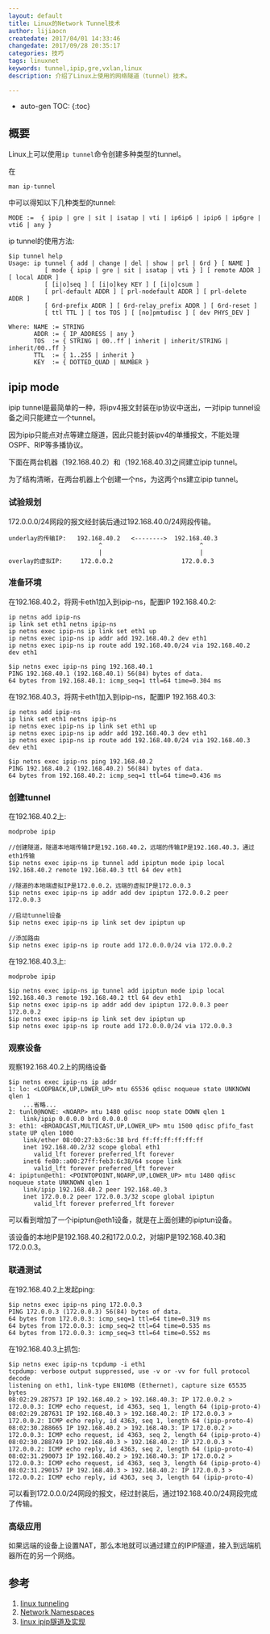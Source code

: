```yaml
---
layout: default
title: Linux的Network Tunnel技术
author: lijiaocn
createdate: 2017/04/01 14:33:46
changedate: 2017/09/28 20:35:17
categories: 技巧
tags: linuxnet
keywords: tunnel,ipip,gre,vxlan,linux
description: 介绍了Linux上使用的网络隧道（tunnel）技术。

---
```


* auto-gen TOC:
{:toc}

## 概要

Linux上可以使用`ip tunnel`命令创建多种类型的tunnel。

在

	man ip-tunnel

中可以得知以下几种类型的tunnel:

	MODE :=  { ipip | gre | sit | isatap | vti | ip6ip6 | ipip6 | ip6gre | vti6 | any }

ip tunnel的使用方法:

	$ip tunnel help
	Usage: ip tunnel { add | change | del | show | prl | 6rd } [ NAME ]
	          [ mode { ipip | gre | sit | isatap | vti } ] [ remote ADDR ] [ local ADDR ]
	          [ [i|o]seq ] [ [i|o]key KEY ] [ [i|o]csum ]
	          [ prl-default ADDR ] [ prl-nodefault ADDR ] [ prl-delete ADDR ]
	          [ 6rd-prefix ADDR ] [ 6rd-relay_prefix ADDR ] [ 6rd-reset ]
	          [ ttl TTL ] [ tos TOS ] [ [no]pmtudisc ] [ dev PHYS_DEV ]
	
	Where: NAME := STRING
	       ADDR := { IP_ADDRESS | any }
	       TOS  := { STRING | 00..ff | inherit | inherit/STRING | inherit/00..ff }
	       TTL  := { 1..255 | inherit }
	       KEY  := { DOTTED_QUAD | NUMBER }

## ipip mode

ipip tunnel是最简单的一种，将ipv4报文封装在ip协议中送出，一对ipip tunnel设备之间只能建立一个tunnel。

因为ipip只能点对点等建立隧道，因此只能封装ipv4的单播报文，不能处理OSPF、RIP等多播协议。

下面在两台机器（192.168.40.2）和（192.168.40.3)之间建立ipip tunnel。

为了结构清晰，在两台机器上个创建一个ns，为这两个ns建立ipip tunnel。

### 试验规划

172.0.0.0/24网段的报文经封装后通过192.168.40.0/24网段传输。

	underlay的传输IP:   192.168.40.2   <-------->  192.168.40.3
	                         ^                           ^
	                         |                           |
	overlay的虚拟IP:     172.0.0.2                   172.0.0.3

### 准备环境

在192.168.40.2，将网卡eth1加入到ipip-ns，配置IP 192.168.40.2:

	ip netns add ipip-ns
	ip link set eth1 netns ipip-ns
	ip netns exec ipip-ns ip link set eth1 up
	ip netns exec ipip-ns ip addr add 192.168.40.2 dev eth1
	ip netns exec ipip-ns ip route add 192.168.40.0/24 via 192.168.40.2 dev eth1

	$ip netns exec ipip-ns ping 192.168.40.1
	PING 192.168.40.1 (192.168.40.1) 56(84) bytes of data.
	64 bytes from 192.168.40.1: icmp_seq=1 ttl=64 time=0.304 ms

在192.168.40.3，将网卡eth1加入到ipip-ns，配置IP 192.168.40.3:

	ip netns add ipip-ns
	ip link set eth1 netns ipip-ns
	ip netns exec ipip-ns ip link set eth1 up
	ip netns exec ipip-ns ip addr add 192.168.40.3 dev eth1
	ip netns exec ipip-ns ip route add 192.168.40.0/24 via 192.168.40.3 dev eth1

	$ip netns exec ipip-ns ping 192.168.40.2
	PING 192.168.40.2 (192.168.40.2) 56(84) bytes of data.
	64 bytes from 192.168.40.2: icmp_seq=1 ttl=64 time=0.436 ms

### 创建tunnel

在192.168.40.2上:

	modprobe ipip

	//创建隧道，隧道本地端传输IP是192.168.40.2，远端的传输IP是192.168.40.3，通过eth1传输
	$ip netns exec ipip-ns ip tunnel add ipiptun mode ipip local 192.168.40.2 remote 192.168.40.3 ttl 64 dev eth1
	
	//隧道的本地端虚拟IP是172.0.0.2，远端的虚拟IP是172.0.0.3
	$ip netns exec ipip-ns ip addr add dev ipiptun 172.0.0.2 peer 172.0.0.3

	//启动tunnel设备
	$ip netns exec ipip-ns ip link set dev ipiptun up

	//添加路由
	$ip netns exec ipip-ns ip route add 172.0.0.0/24 via 172.0.0.2

在192.168.40.3上:

	modprobe ipip

	$ip netns exec ipip-ns ip tunnel add ipiptun mode ipip local 192.168.40.3 remote 192.168.40.2 ttl 64 dev eth1
	$ip netns exec ipip-ns ip addr add dev ipiptun 172.0.0.3 peer 172.0.0.2
	$ip netns exec ipip-ns ip link set dev ipiptun up
	$ip netns exec ipip-ns ip route add 172.0.0.0/24 via 172.0.0.3

### 观察设备

观察192.168.40.2上的网络设备

	$ip netns exec ipip-ns ip addr
	1: lo: <LOOPBACK,UP,LOWER_UP> mtu 65536 qdisc noqueue state UNKNOWN qlen 1
	    ...省略...
	2: tunl0@NONE: <NOARP> mtu 1480 qdisc noop state DOWN qlen 1
	    link/ipip 0.0.0.0 brd 0.0.0.0
	3: eth1: <BROADCAST,MULTICAST,UP,LOWER_UP> mtu 1500 qdisc pfifo_fast state UP qlen 1000
	    link/ether 08:00:27:b3:6c:38 brd ff:ff:ff:ff:ff:ff
	    inet 192.168.40.2/32 scope global eth1
	       valid_lft forever preferred_lft forever
	    inet6 fe80::a00:27ff:feb3:6c38/64 scope link
	       valid_lft forever preferred_lft forever
	4: ipiptun@eth1: <POINTOPOINT,NOARP,UP,LOWER_UP> mtu 1480 qdisc noqueue state UNKNOWN qlen 1
	    link/ipip 192.168.40.2 peer 192.168.40.3
	    inet 172.0.0.2 peer 172.0.0.3/32 scope global ipiptun
	       valid_lft forever preferred_lft forever

可以看到增加了一个ipiptun@eth1设备，就是在上面创建的ipiptun设备。

该设备的本地IP是192.168.40.2和172.0.0.2，对端IP是192.168.40.3和172.0.0.3。

### 联通测试

在192.168.40.2上发起ping:

	$ip netns exec ipip-ns ping 172.0.0.3
	PING 172.0.0.3 (172.0.0.3) 56(84) bytes of data.
	64 bytes from 172.0.0.3: icmp_seq=1 ttl=64 time=0.319 ms
	64 bytes from 172.0.0.3: icmp_seq=2 ttl=64 time=0.535 ms
	64 bytes from 172.0.0.3: icmp_seq=3 ttl=64 time=0.552 ms

在192.168.40.3上抓包:

	$ip netns exec ipip-ns tcpdump -i eth1
	tcpdump: verbose output suppressed, use -v or -vv for full protocol decode
	listening on eth1, link-type EN10MB (Ethernet), capture size 65535 bytes
	08:02:29.287573 IP 192.168.40.2 > 192.168.40.3: IP 172.0.0.2 > 172.0.0.3: ICMP echo request, id 4363, seq 1, length 64 (ipip-proto-4)
	08:02:29.287631 IP 192.168.40.3 > 192.168.40.2: IP 172.0.0.3 > 172.0.0.2: ICMP echo reply, id 4363, seq 1, length 64 (ipip-proto-4)
	08:02:30.288665 IP 192.168.40.2 > 192.168.40.3: IP 172.0.0.2 > 172.0.0.3: ICMP echo request, id 4363, seq 2, length 64 (ipip-proto-4)
	08:02:30.288749 IP 192.168.40.3 > 192.168.40.2: IP 172.0.0.3 > 172.0.0.2: ICMP echo reply, id 4363, seq 2, length 64 (ipip-proto-4)
	08:02:31.290073 IP 192.168.40.2 > 192.168.40.3: IP 172.0.0.2 > 172.0.0.3: ICMP echo request, id 4363, seq 3, length 64 (ipip-proto-4)
	08:02:31.290157 IP 192.168.40.3 > 192.168.40.2: IP 172.0.0.3 > 172.0.0.2: ICMP echo reply, id 4363, seq 3, length 64 (ipip-proto-4)

可以看到172.0.0.0/24网段的报文，经过封装后，通过192.168.40.0/24网段完成了传输。

### 高级应用

如果远端的设备上设置NAT，那么本地就可以通过建立的IPIP隧道，接入到远端机器所在的另一个网络。

## 参考

1. [linux tunneling][1]
2. [Network Namespaces][2]
3. [linux ipip隧道及实现][3]

[1]: https://wiki.linuxfoundation.org/networking/tunneling  "linux tunneling" 
[2]: https://lwn.net/Articles/580893/ "Network Namespaces"
[3]: http://www.361way.com/linux-tunnel/5199.html  "linux ipip隧道及实现"
